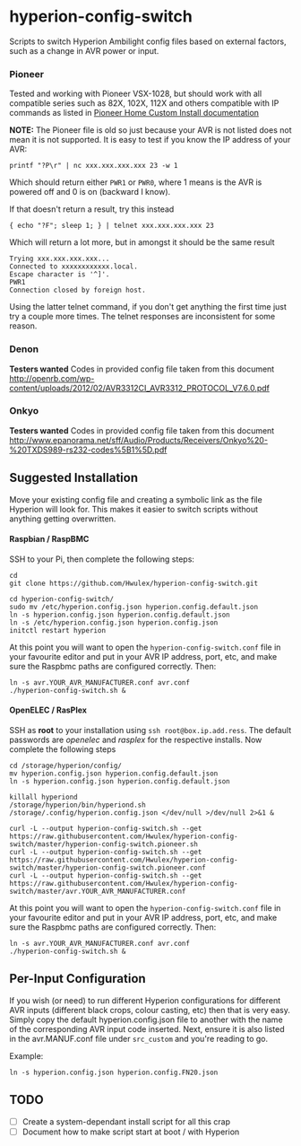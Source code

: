 
hyperion-config-switch
======================

Scripts to switch Hyperion Ambilight config files based on external factors, such as a change in AVR power or input.

### Pioneer

Tested and working with Pioneer VSX-1028, but should work with all compatible series such as 82X, 102X, 112X and others compatible with IP commands as listed in [Pioneer Home Custom Install documentation]( http://www.pioneerelectronics.com/StaticFiles/PUSA/Files/Home%20Custom%20Install/VSX-1120-K-RS232.PDF)

**NOTE:** The Pioneer file is old so just because your AVR is not listed does not mean it is not supported. It is easy to test if you know the IP address of your AVR:

`printf "?P\r" | nc xxx.xxx.xxx.xxx 23 -w 1`

Which should return either `PWR1` or `PWR0`, where 1 means is the AVR is powered off and 0 is on (backward I know).

If that doesn't return a result, try this instead

`{ echo "?F"; sleep 1; } | telnet xxx.xxx.xxx.xxx 23`

Which will return a lot more, but in amongst it should be the same result

```
Trying xxx.xxx.xxx.xxx...
Connected to xxxxxxxxxxxx.local.
Escape character is '^]'.
PWR1
Connection closed by foreign host.
```

Using the latter telnet command, if you don't get anything the first time just try a couple more times. The telnet responses are inconsistent for some reason.

### Denon
**Testers wanted**
Codes in provided config file taken from this document
http://openrb.com/wp-content/uploads/2012/02/AVR3312CI_AVR3312_PROTOCOL_V7.6.0.pdf

### Onkyo
**Testers wanted**
Codes in provided config file taken from this document
http://www.epanorama.net/sff/Audio/Products/Receivers/Onkyo%20-%20TXDS989-rs232-codes%5B1%5D.pdf

## Suggested Installation

Move your existing config file and creating a symbolic link as the file Hyperion will look for. This makes it easier to switch scripts without anything getting overwritten.

#### Raspbian / RaspBMC

SSH to your Pi, then complete the following steps:

```
cd
git clone https://github.com/Hwulex/hyperion-config-switch.git

cd hyperion-config-switch/
sudo mv /etc/hyperion.config.json hyperion.config.default.json
ln -s hyperion.config.json hyperion.config.default.json
ln -s /etc/hyperion.config.json hyperion.config.json
initctl restart hyperion
```
At this point you will want to open the `hyperion-config-switch.conf` file in your favourite editor and put in your AVR IP address, port, etc, and make sure the Raspbmc paths are configured correctly. Then:
```
ln -s avr.YOUR_AVR_MANUFACTURER.conf avr.conf
./hyperion-config-switch.sh &
```

#### OpenELEC / RasPlex

SSH as **root** to your installation using `ssh root@box.ip.add.ress`. The default passwords are _openelec_ and _rasplex_ for the respective installs. Now complete the following steps

```
cd /storage/hyperion/config/
mv hyperion.config.json hyperion.config.default.json
ln -s hyperion.config.json hyperion.config.default.json

killall hyperiond
/storage/hyperion/bin/hyperiond.sh /storage/.config/hyperion.config.json </dev/null >/dev/null 2>&1 &

curl -L --output hyperion-config-switch.sh --get https://raw.githubusercontent.com/Hwulex/hyperion-config-switch/master/hyperion-config-switch.pioneer.sh
curl -L --output hyperion-config-switch.sh --get https://raw.githubusercontent.com/Hwulex/hyperion-config-switch/master/hyperion-config-switch.pioneer.conf
curl -L --output hyperion-config-switch.sh --get https://raw.githubusercontent.com/Hwulex/hyperion-config-switch/master/avr.YOUR_AVR_MANUFACTURER.conf
```
At this point you will want to open the `hyperion-config-switch.conf` file in your favourite editor and put in your AVR IP address, port, etc, and make sure the Raspbmc paths are configured correctly. Then:
```
ln -s avr.YOUR_AVR_MANUFACTURER.conf avr.conf
./hyperion-config-switch.sh &
```

## Per-Input Configuration

If you wish (or need) to run different Hyperion configurations for different AVR inputs (different black crops, colour casting, etc) then that is very easy. Simply copy the default hyperion.config.json file to another with the name of the corresponding AVR input code inserted. Next, ensure it is also listed in the avr.MANUF.conf file under `src_custom` and you're reading to go.

Example:
````
ln -s hyperion.config.json hyperion.config.FN20.json
````


## TODO

- [ ] Create a system-dependant install script for all this crap
- [ ] Document how to make script start at boot / with Hyperion
